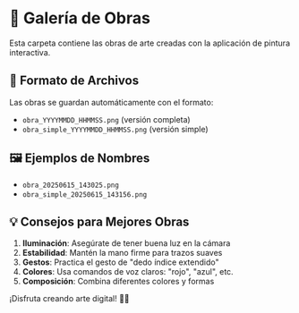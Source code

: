 # 🎨 Galería de Obras

Esta carpeta contiene las obras de arte creadas con la aplicación de pintura interactiva.

## 📁 Formato de Archivos

Las obras se guardan automáticamente con el formato:
- `obra_YYYYMMDD_HHMMSS.png` (versión completa)
- `obra_simple_YYYYMMDD_HHMMSS.png` (versión simple)

## 🖼️ Ejemplos de Nombres

- `obra_20250615_143025.png`
- `obra_simple_20250615_143156.png`

## 💡 Consejos para Mejores Obras

1. **Iluminación**: Asegúrate de tener buena luz en la cámara
2. **Estabilidad**: Mantén la mano firme para trazos suaves
3. **Gestos**: Practica el gesto de "dedo índice extendido"
4. **Colores**: Usa comandos de voz claros: "rojo", "azul", etc.
5. **Composición**: Combina diferentes colores y formas

¡Disfruta creando arte digital! 🎨✨
